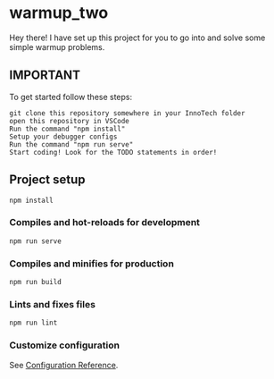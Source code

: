 # warmup_two

Hey there! I have set up this project for you to go into and solve some simple warmup problems.

## IMPORTANT
To get started follow these steps:
```
git clone this repository somewhere in your InnoTech folder
open this repository in VSCode
Run the command "npm install"
Setup your debugger configs
Run the command "npm run serve"
Start coding! Look for the TODO statements in order!
```

## Project setup
```
npm install
```

### Compiles and hot-reloads for development
```
npm run serve
```

### Compiles and minifies for production
```
npm run build
```

### Lints and fixes files
```
npm run lint
```

### Customize configuration
See [Configuration Reference](https://cli.vuejs.org/config/).
